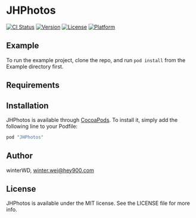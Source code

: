 # JHPhotos

[![CI Status](http://img.shields.io/travis/winterWD/JHPhotos.svg?style=flat)](https://travis-ci.org/winterWD/JHPhotos)
[![Version](https://img.shields.io/cocoapods/v/JHPhotos.svg?style=flat)](http://cocoapods.org/pods/JHPhotos)
[![License](https://img.shields.io/cocoapods/l/JHPhotos.svg?style=flat)](http://cocoapods.org/pods/JHPhotos)
[![Platform](https://img.shields.io/cocoapods/p/JHPhotos.svg?style=flat)](http://cocoapods.org/pods/JHPhotos)

## Example

To run the example project, clone the repo, and run `pod install` from the Example directory first.

## Requirements

## Installation

JHPhotos is available through [CocoaPods](http://cocoapods.org). To install
it, simply add the following line to your Podfile:

```ruby
pod "JHPhotos"
```

## Author

winterWD, winter.wei@hey900.com

## License

JHPhotos is available under the MIT license. See the LICENSE file for more info.
